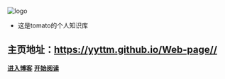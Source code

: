 
![logo](https://c2.im5i.com/2022/09/07/5JRSG.png)

- 这是tomato的个人知识库

## 主页地址：https://yyttm.github.io/Web-page//

[**进入博客**](https://yyttm.github.io)
[**开始阅读**](README.md)